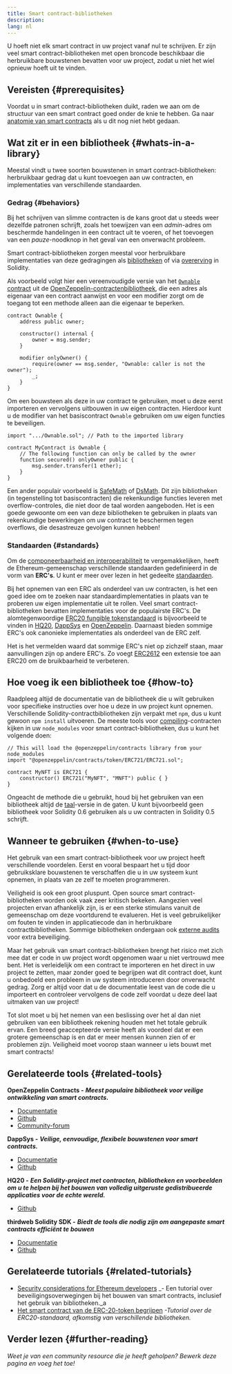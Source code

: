 ```yaml
---
title: Smart contract-bibliotheken
description:
lang: nl
---
```


U hoeft niet elk smart contract in uw project vanaf nul te schrijven. Er zijn veel smart contract-bibliotheken met open broncode beschikbaar die herbruikbare bouwstenen bevatten voor uw project, zodat u niet het wiel opnieuw hoeft uit te vinden.

## Vereisten {#prerequisites}

Voordat u in smart contract-bibliotheken duikt, raden we aan om de structuur van een smart contract goed onder de knie te hebben. Ga naar [anatomie van smart contracts](/developers/docs/smart-contracts/anatomy/) als u dit nog niet hebt gedaan.

## Wat zit er in een bibliotheek {#whats-in-a-library}

Meestal vindt u twee soorten bouwstenen in smart contract-bibliotheken: herbruikbaar gedrag dat u kunt toevoegen aan uw contracten, en implementaties van verschillende standaarden.

### Gedrag {#behaviors}

Bij het schrijven van slimme contracten is de kans groot dat u steeds weer dezelfde patronen schrijft, zoals het toewijzen van een _admin_-adres om beschermde handelingen in een contract uit te voeren, of het toevoegen van een _pauze_-noodknop in het geval van een onverwacht probleem.

Smart contract-bibliotheken zorgen meestal voor herbruikbare implementaties van deze gedragingen als [bibliotheken](https://solidity.readthedocs.io/en/v0.7.2/contracts.html#libraries) of via [overerving](https://solidity.readthedocs.io/en/v0.7.2/contracts.html#inheritance) in Solidity.

Als voorbeeld volgt hier een vereenvoudigde versie van het [`Ownable` contract](https://github.com/OpenZeppelin/openzeppelin-contracts/blob/v3.2.0/contracts/access/Ownable.sol) uit de [OpenZeppelin-contractenbibliotheek](https://github.com/OpenZeppelin/openzeppelin-contracts), die een adres als eigenaar van een contract aanwijst en voor een modifier zorgt om de toegang tot een methode alleen aan die eigenaar te beperken.

```solidity
contract Ownable {
    address public owner;

    constructor() internal {
        owner = msg.sender;
    }

    modifier onlyOwner() {
        require(owner == msg.sender, "Ownable: caller is not the owner");
        _;
    }
}
```

Om een bouwsteen als deze in uw contract te gebruiken, moet u deze eerst importeren en vervolgens uitbouwen in uw eigen contracten. Hierdoor kunt u de modifier van het basiscontract `Ownable` gebruiken om uw eigen functies te beveiligen.

```solidity
import ".../Ownable.sol"; // Path to the imported library

contract MyContract is Ownable {
    // The following function can only be called by the owner
    function secured() onlyOwner public {
        msg.sender.transfer(1 ether);
    }
}
```

Een ander populair voorbeeld is [SafeMath](https://docs.openzeppelin.com/contracts/3.x/utilities#math) of [DsMath](https://dappsys.readthedocs.io/en/latest/ds_math.html). Dit zijn bibliotheken (in tegenstelling tot basiscontracten) die rekenkundige functies leveren met overflow-controles, die niet door de taal worden aangeboden. Het is een goede gewoonte om een van deze bibliotheken te gebruiken in plaats van rekenkundige bewerkingen om uw contract te beschermen tegen overflows, die desastreuze gevolgen kunnen hebben!

### Standaarden {#standards}

Om de [componeerbaarheid en interoperabiliteit](/developers/docs/smart-contracts/composability/) te vergemakkelijken, heeft de Ethereum-gemeenschap verschillende standaarden gedefinieerd in de vorm van **ERC's**. U kunt er meer over lezen in het gedeelte [standaarden](/developers/docs/standards/).

Bij het opnemen van een ERC als onderdeel van uw contracten, is het een goed idee om te zoeken naar standaardimplementaties in plaats van te proberen uw eigen implementatie uit te rollen. Veel smart contract-bibliotheken bevatten implementaties voor de populairste ERC's. De alomtegenwoordige [ERC20 fungible tokenstandaard](/developers/tutorials/understand-the-erc-20-token-smart-contract/) is bijvoorbeeld te vinden in [HQ20](https://github.com/HQ20/contracts/blob/master/contracts/token/README.md), [DappSys](https://github.com/dapphub/ds-token/) en [OpenZeppelin](https://docs.openzeppelin.com/contracts/3.x/erc20). Daarnaast bieden sommige ERC's ook canonieke implementaties als onderdeel van de ERC zelf.

Het is het vermelden waard dat sommige ERC's niet op zichzelf staan, maar aanvullingen zijn op andere ERC's. Zo voegt [ERC2612](https://eips.ethereum.org/EIPS/eip-2612) een extensie toe aan ERC20 om de bruikbaarheid te verbeteren.

## Hoe voeg ik een bibliotheek toe {#how-to}

Raadpleeg altijd de documentatie van de bibliotheek die u wilt gebruiken voor specifieke instructies over hoe u deze in uw project kunt opnemen. Verschillende Solidity-contractbibliotheken zijn verpakt met `npm`, dus u kunt gewoon `npm install` uitvoeren. De meeste tools voor [compiling](/developers/docs/smart-contracts/compiling/)-contracten kijken in uw `node_modules` voor smart contract-bibliotheken, dus u kunt het volgende doen:

```solidity
// This will load the @openzeppelin/contracts library from your node_modules
import "@openzeppelin/contracts/token/ERC721/ERC721.sol";

contract MyNFT is ERC721 {
    constructor() ERC721("MyNFT", "MNFT") public { }
}
```

Ongeacht de methode die u gebruikt, houd bij het gebruiken van een bibliotheek altijd de [taal](/developers/docs/smart-contracts/languages/)-versie in de gaten. U kunt bijvoorbeeld geen bibliotheek voor Solidity 0.6 gebruiken als u uw contracten in Solidity 0.5 schrijft.

## Wanneer te gebruiken {#when-to-use}

Het gebruik van een smart contract-bibliotheek voor uw project heeft verschillende voordelen. Eerst en vooral bespaart het u tijd door gebruiksklare bouwstenen te verschaffen die u in uw systeem kunt opnemen, in plaats van ze zelf te moeten programmeren.

Veiligheid is ook een groot pluspunt. Open source smart contract-bibliotheken worden ook vaak zeer kritisch bekeken. Aangezien veel projecten ervan afhankelijk zijn, is er een sterke stimulans vanuit de gemeenschap om deze voortdurend te evalueren. Het is veel gebruikelijker om fouten te vinden in applicatiecode dan in herbruikbare contractbibliotheken. Sommige bibliotheken ondergaan ook [externe audits](https://github.com/OpenZeppelin/openzeppelin-contracts/tree/master/audits) voor extra beveiliging.

Maar het gebruik van smart contract-bibliotheken brengt het risico met zich mee dat er code in uw project wordt opgenomen waar u niet vertrouwd mee bent. Het is verleidelijk om een contract te importeren en het direct in uw project te zetten, maar zonder goed te begrijpen wat dit contract doet, kunt u onbedoeld een probleem in uw systeem introduceren door onverwacht gedrag. Zorg er altijd voor dat u de documentatie leest van de code die u importeert en controleer vervolgens de code zelf voordat u deze deel laat uitmaken van uw project!

Tot slot moet u bij het nemen van een beslissing over het al dan niet gebruiken van een bibliotheek rekening houden met het totale gebruik ervan. Een breed geaccepteerde versie heeft als voordeel dat er een grotere gemeenschap is en dat er meer mensen kunnen zien of er problemen zijn. Veiligheid moet voorop staan wanneer u iets bouwt met smart contracts!

## Gerelateerde tools {#related-tools}

**OpenZeppelin Contracts -** **_Meest populaire bibliotheek voor veilige ontwikkeling van smart contracts._**

- [Documentatie](https://docs.openzeppelin.com/contracts/)
- [Github](https://github.com/OpenZeppelin/openzeppelin-contracts)
- [Community-forum](https://forum.openzeppelin.com/c/general/16)

**DappSys -** **_Veilige, eenvoudige, flexibele bouwstenen voor smart contracts._**

- [Documentatie](https://dappsys.readthedocs.io/)
- [Github](https://github.com/dapphub/dappsys)

**HQ20 -** **_Een Solidity-project met contracten, bibliotheken en voorbeelden om u te helpen bij het bouwen van volledig uitgeruste gedistribueerde applicaties voor de echte wereld._**

- [Github](https://github.com/HQ20/contracts)

**thirdweb Solidity SDK -** **_Biedt de tools die nodig zijn om aangepaste smart contracts efficiënt te bouwen_**

- [Documentatie](https://portal.thirdweb.com/solidity/)
- [Github](https://github.com/thirdweb-dev/contracts)

## Gerelateerde tutorials {#related-tutorials}

- [Security considerations for Ethereum developers](/developers/docs/smart-contracts/security/) _- Een tutorial over beveiligingsoverwegingen bij het bouwen van smart contracts, inclusief het gebruik van bibliotheken._a
- [Het smart contract van de ERC-20-token begrijpen](/developers/tutorials/understand-the-erc-20-token-smart-contract/) _-Tutorial over de ERC20-standaard, afkomstig van verschillende bibliotheken._

## Verder lezen {#further-reading}

_Weet je van een community resource die je heeft geholpen? Bewerk deze pagina en voeg het toe!_
